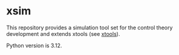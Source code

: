 # xsim

This repository provides a simulation tool set for the control theory development and extends xtools (see [xtools](https://github.com/xikasan/xtools)).

Python version is 3.12.
